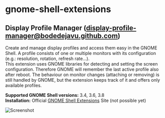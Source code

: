 gnome-shell-extensions
======================

Display Profile Manager (display-profile-manager@bodedejavu.github.com)
-------------------------------------------------

Create and manage display profiles and access them easy in the GNOME Shell. A profile consists of one or multiple monitors with its configuration (e.g.: resolution, rotation, refresh rate...).  
This extension uses GNOME libraries for detecting and setting the screen configuration. Therefore GNOME will remember the last active profile also after reboot. The behaviour on monitor changes (attaching or removing) is still handled by GNOME, but the extension keeps track of it and offers only available profiles.

**Supported GNOME Shell versions:** 3.4, 3.6, 3.8  
**Installation:** Official [GNOME Shell Extensions](https://extensions.gnome.org) Site (not possible yet)

![Screenshot](https://raw.github.com/bodedejavu/gnome-shell-extensions/master/screenshot1.png)
